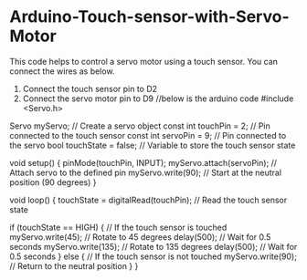 # Arduino-Touch-sensor-with-Servo-Motor
This code helps to control a servo motor using a touch sensor.
You can connect the wires as below.
   1. Connect the touch sensor pin to D2
   2. Connect the servo motor pin to D9
//below is the arduino code
#include <Servo.h>

Servo myServo; // Create a servo object
const int touchPin = 2; // Pin connected to the touch sensor
const int servoPin = 9; // Pin connected to the servo
bool touchState = false; // Variable to store the touch sensor state

void setup() {
  pinMode(touchPin, INPUT);
  myServo.attach(servoPin); // Attach servo to the defined pin
  myServo.write(90); // Start at the neutral position (90 degrees)
}

void loop() {
  touchState = digitalRead(touchPin); // Read the touch sensor state

  if (touchState == HIGH) {
    // If the touch sensor is touched
    myServo.write(45); // Rotate to 45 degrees
    delay(500); // Wait for 0.5 seconds
    myServo.write(135); // Rotate to 135 degrees
    delay(500); // Wait for 0.5 seconds
  } else {
    // If the touch sensor is not touched
    myServo.write(90); // Return to the neutral position
  }
}
